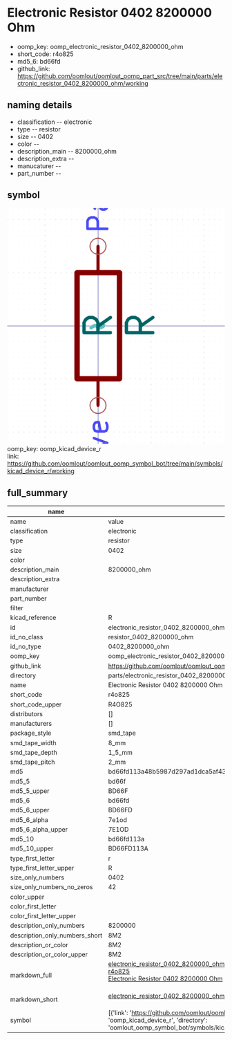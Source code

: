 # Electronic Resistor 0402 8200000 Ohm

  
* oomp_key: oomp_electronic_resistor_0402_8200000_ohm 
* short_code: r4o825
* md5_6: bd66fd  
* github_link: https://github.com/oomlout/oomlout_oomp_part_src/tree/main/parts/electronic_resistor_0402_8200000_ohm/working  
## naming details
* classification -- electronic
* type -- resistor
* size -- 0402
* color -- 
* description_main -- 8200000_ohm
* description_extra -- 
* manucaturer -- 
* part_number -- 



## symbol

![](symbol/0/working/working_600.png)  
oomp_key: oomp_kicad_device_r  
link: https://github.com/oomlout/oomlout_oomp_symbol_bot/tree/main/symbols/kicad_device_r/working  


## full_summary
| name | value | 
| --- | --- | 
| name | value | 
| classification | electronic | 
| type | resistor | 
| size | 0402 | 
| color |  | 
| description_main | 8200000_ohm | 
| description_extra |  | 
| manufacturer |  | 
| part_number |  | 
| filter |  | 
| kicad_reference | R | 
| id | electronic_resistor_0402_8200000_ohm | 
| id_no_class | resistor_0402_8200000_ohm | 
| id_no_type | 0402_8200000_ohm | 
| oomp_key | oomp_electronic_resistor_0402_8200000_ohm | 
| github_link | https://github.com/oomlout/oomlout_oomp_part_src/tree/main/parts/electronic_resistor_0402_8200000_ohm/working | 
| directory | parts/electronic_resistor_0402_8200000_ohm | 
| name | Electronic Resistor 0402 8200000 Ohm | 
| short_code | r4o825 | 
| short_code_upper | R4O825 | 
| distributors | [] | 
| manufacturers | [] | 
| package_style | smd_tape | 
| smd_tape_width | 8_mm | 
| smd_tape_depth | 1_5_mm | 
| smd_tape_pitch | 2_mm | 
| md5 | bd66fd113a48b5987d297ad1dca5af43 | 
| md5_5 | bd66f | 
| md5_5_upper | BD66F | 
| md5_6 | bd66fd | 
| md5_6_upper | BD66FD | 
| md5_6_alpha | 7e1od | 
| md5_6_alpha_upper | 7E1OD | 
| md5_10 | bd66fd113a | 
| md5_10_upper | BD66FD113A | 
| type_first_letter | r | 
| type_first_letter_upper | R | 
| size_only_numbers | 0402 | 
| size_only_numbers_no_zeros | 42 | 
| color_upper |  | 
| color_first_letter |  | 
| color_first_letter_upper |  | 
| description_only_numbers | 8200000 | 
| description_only_numbers_short | 8M2 | 
| description_or_color | 8M2 | 
| description_or_color_upper | 8M2 | 
| markdown_full | [electronic_resistor_0402_8200000_ohm](https://github.com/oomlout/oomlout_oomp_part_src/tree/main/parts/electronic_resistor_0402_8200000_ohm/working)<br>[r4o825](https://github.com/oomlout/oomlout_oomp_part_src/tree/main/parts/electronic_resistor_0402_8200000_ohm/working)<br>[Electronic Resistor 0402 8200000 Ohm](https://github.com/oomlout/oomlout_oomp_part_src/tree/main/parts/electronic_resistor_0402_8200000_ohm/working)<br><br> | 
| markdown_short | [electronic_resistor_0402_8200000_ohm](https://github.com/oomlout/oomlout_oomp_part_src/tree/main/parts/electronic_resistor_0402_8200000_ohm/working)<br><br> | 
| symbol | [{'link': 'https://github.com/oomlout/oomlout_oomp_symbol_bot/tree/main/symbols/kicad_device_r', 'oomp_key': 'oomp_kicad_device_r', 'directory': 'oomlout_oomp_symbol_bot/symbols/kicad_device_r//working/working.kicad_sym'}] | 
